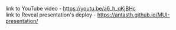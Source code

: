  link to YouTube video - https://youtu.be/a6_h_qKjBHc  
 link to Reveal presentation's deploy - https://antasth.github.io/MUI-presentation/
